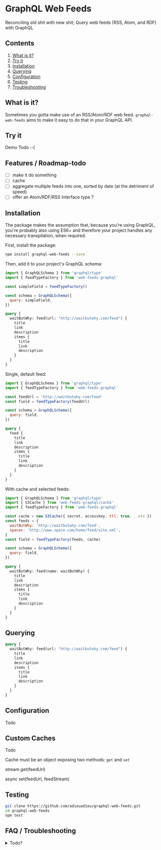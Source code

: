 # GraphQL Web Feeds
Reconciling old shit with new shit; Query web feeds (RSS, Atom, and RDF) with GraphQL

## Contents
1. [What is it?](#what-is-it)
1. [Try it](#try-it)
1. [Installation](#installation)
1. [Querying](#querying)
1. [Configuration](#configuration)
1. [Testing](#testing)
1. [Troubleshooting](#troubleshooting)

## What is it?

Sometimes you gotta make use of an RSS/Atom/RDF web feed. `graphql-web-feeds` aims to make it easy to do that in your GraphQL API.

## Try it

Demo Todo :-(

## Features / Roadmap-todo

- [ ] make it do something
- [ ] cache
- [ ] aggregate multiple feeds into one, sorted by date (at the detriment of speed)
- [ ] offer an Atom/RDF/RSS Interface type ?

## Installation

The package makes the assumption that, because you're using GraphQL, you're probably also using ES6+ and therefore your project handles any necessary transpilation, when required.

First, install the package:

```bash
npm install graphql-web-feeds --save
```

Then, add it to your project's GraphQL schema:

```js
import { GraphQLSchema } from 'graphql/type'
import { feedTypeFactory } from 'web-feeds-graphql'

const simpleField = feedTypeFactory()

const schema = GraphQLSchema({
  query: simpleField,
})
```

```graphql
query {
  waitButWhy: feed(url: "http://waitbutwhy.com/feed") {
    title
    link
    description
    items {
      title
      link
      description
    }
  }
}
```

Single, default feed:


```js
import { GraphQLSchema } from 'graphql/type'
import { feedTypeFactory } from 'web-feeds-graphql'

const feedUrl = 'http://waitbutwhy.com/feed'
const field = feedTypeFactory(feedUrl)

const schema = GraphQLSchema({
  query: field,
})
```

```graphql
query {
  feed {
    title
    link
    description
    items {
      title
      link
      description
    }
  }
}
```


With cache and selected feeds:

```js
import { GraphQLSchema } from 'graphql/type'
import { S3Cache } from 'web-feeds-graphql/cache'
import { feedTypeFactory } from 'web-feeds-graphql'

const cache = new S3Cache({ secret, accesskey, ttl: true, ..etc })
const feeds = {
  waitButWhy: 'http://waitbutwhy.com/feed',
  spacex: 'http://www.space.com/home/feed/site.xml',
}
const field = feedTypeFactory(feeds, cache)

const schema = GraphQLSchema({
  query: field,
})
```


```graphql
query {
  waitButWhy: feed(name: waitButWhy) {
    title
    link
    description
    items {
      title
      link
      description
    }
  }
}
```

## Querying

```graphql
query {
  waitButWhy: feed(url: "http://waitbutwhy.com/feed") {
    title
    link
    description
    items {
      title
      link
      description
    }
  }
}
```

## Configuration

Todo

## Custom Caches

Todo

Cache must be an object exposing two methods: `get` and `set`

stream get(feedUrl)

async set(feedUrl, feedStream)

## Testing

```bash
git clone https://github.com/adieuadieu/graphql-web-feeds.git
cd graphql-web-feeds
npm test
```

## FAQ / Troubleshooting

<details>
  <summary>Todo?</summary>
  Todo.
</details>
